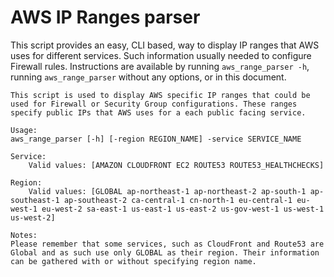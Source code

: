 # AWS IP Ranges parser

This script provides an easy, CLI based, way to display IP ranges that AWS uses for different services. Such information usually needed to configure Firewall rules.
Instructions are available by running `aws_range_parser -h`, running `aws_range_parser` without any options, or in this document.

```
This script is used to display AWS specific IP ranges that could be used for Firewall or Security Group configurations. These ranges specify public IPs that AWS uses for a each public facing service.

Usage:
aws_range_parser [-h] [-region REGION_NAME] -service SERVICE_NAME

Service:
    Valid values: [AMAZON CLOUDFRONT EC2 ROUTE53 ROUTE53_HEALTHCHECKS]

Region:
    Valid values: [GLOBAL ap-northeast-1 ap-northeast-2 ap-south-1 ap-southeast-1 ap-southeast-2 ca-central-1 cn-north-1 eu-central-1 eu-west-1 eu-west-2 sa-east-1 us-east-1 us-east-2 us-gov-west-1 us-west-1 us-west-2]

Notes:
Please remember that some services, such as CloudFront and Route53 are Global and as such use only GLOBAL as their region. Their information can be gathered with or without specifying region name.
```
